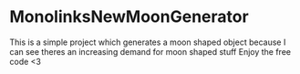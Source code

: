 # MonolinksNewMoonGenerator
This is a simple project which generates a moon shaped object because I can see theres an increasing demand for moon shaped stuff
Enjoy the free code <3

